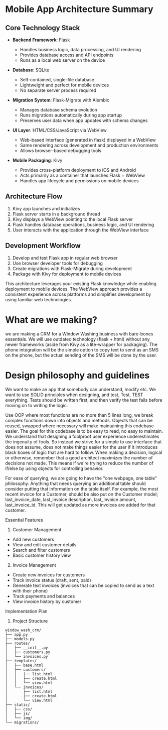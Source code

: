 # Mobile App Architecture Summary

## Core Technology Stack

- **Backend Framework**: Flask
  - Handles business logic, data processing, and UI rendering
  - Provides database access and API endpoints
  - Runs as a local web server on the device

- **Database**: SQLite
  - Self-contained, single-file database
  - Lightweight and perfect for mobile devices
  - No separate server process required

- **Migration System**: Flask-Migrate with Alembic
  - Manages database schema evolution
  - Runs migrations automatically during app startup
  - Preserves user data when app updates with schema changes

- **UI Layer**: HTML/CSS/JavaScript via WebView
  - Web-based interface (generated in flask) displayed in a WebView
  - Same rendering across development and production environments
  - Allows browser-based debugging tools

- **Mobile Packaging**: Kivy
  - Provides cross-platform deployment to iOS and Android
  - Acts primarily as a container that launches Flask + WebView
  - Handles app lifecycle and permissions on mobile devices

## Architecture Flow

1. Kivy app launches and initializes
2. Flask server starts in a background thread
3. Kivy displays a WebView pointing to the local Flask server
4. Flask handles database operations, business logic, and UI rendering
5. User interacts with the application through the WebView interface

## Development Workflow

1. Develop and test Flask app in regular web browser
2. Use browser developer tools for debugging
3. Create migrations with Flask-Migrate during development
4. Package with Kivy for deployment to mobile devices

This architecture leverages your existing Flask knowledge while enabling deployment to mobile devices. The WebView approach provides a consistent experience across platforms and simplifies development by using familiar web technologies.


# What are we making?
we are making a CRM for a Window Washing business with bare-bones essentials.
We will use outdated technology (flask + html) without any newer frameworks
(aside from Kivy as a lite-wrapper for packaging).
The phone integration will be the simple option to copy text to send as an SMS on the phone,
but the actual sending of the SMS will be done by the user.
# Design philosophy and guidelines
We want to make an app that somebody can understand, modify etc. We want to
use SOLID principles when designing, and test, Test, TEST everything.
Tests should be written first, and then verify the test fails before moving on to writing the logic.

Use OOP where most functions are no more than 5
lines long, we break complex functions down into objects and methods. Objects that can be reused, swapped where necessary
will make maintaining this codebase easier. The goal for this codebase is to be
easy to read, no easy to maintain. We understand that designing a foolproof user experience underestimates the
ingenuity of fools. So instead we strive for a simple to use interface that does not assume, does not make things easier for the user
if it introduces black boxes of logic that are hard to follow. When making a decision, logical or otherwise, remember that
a good architect maximizes the number of decisions not made. This means if we're trying to reduce the number of if/else by using objects for controlling behavior.

For ease of querying, we are going to have the "one webpage, one table" philosophy.
Anything that needs querying an additional table should consider putting that information on the table itself.
For example, the most recent invoice for a Customer, should be also put on the Customer model; last_invoice_date, last_invoice description, last_invoice amount, last_invoice_id.
This will get updated as more invoices are added for that customer.



Essential Features
1. Customer Management

- Add new customers
- View and edit customer details
- Search and filter customers
- Basic customer history view

2. Invoice Management

- Create new invoices for customers
- Track invoice status (draft, sent, paid)
- Generate text invoices (invoices that can be copied to send as a text with their phone)
- Track payments and balances
- View invoice history by customer

Implementation Plan
1. Project Structure
```
window_wash_crm/
├── app.py
├── models.py
├── routes/
│   ├── __init__.py
│   ├── customers.py
│   └── invoices.py
├── templates/
│   ├── base.html
│   ├── customers/
│   │   ├── list.html
│   │   ├── create.html
│   │   └── view.html
│   └── invoices/
│       ├── list.html
│       ├── create.html
│       └── view.html
├── static/
│   ├── css/
│   ├── js/
│   └── img/
└── migrations/
```

